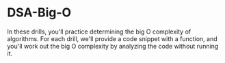 # DSA-Big-O

In these drills, you'll practice determining the big O complexity of algorithms. For each drill, we'll provide a code snippet with a function, and you'll work out the big O complexity by analyzing the code without running it.
